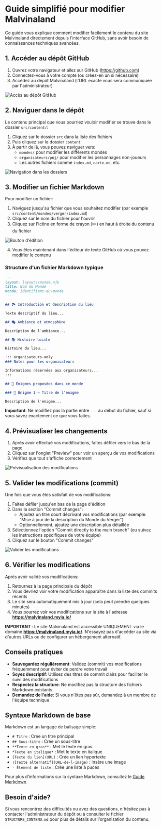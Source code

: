 # Guide simplifié pour modifier Malvinaland

Ce guide vous explique comment modifier facilement le contenu du site Malvinaland directement depuis l'interface GitHub, sans avoir besoin de connaissances techniques avancées.

## 1. Accéder au dépôt GitHub

1. Ouvrez votre navigateur et allez sur GitHub (https://github.com)
2. Connectez-vous à votre compte (ou créez-en un si nécessaire)
3. Accédez au dépôt Malvinaland (l'URL exacte vous sera communiquée par l'administrateur)

![Accès au dépôt GitHub](https://docs.github.com/assets/cb-25535/mw-1440/images/help/repository/repo-header.webp)

## 2. Naviguer dans le dépôt

Le contenu principal que vous pourriez vouloir modifier se trouve dans le dossier `src/content/`:

1. Cliquez sur le dossier `src` dans la liste des fichiers
2. Puis cliquez sur le dossier `content`
3. À partir de là, vous pouvez naviguer vers:
   - `mondes/` pour modifier les différents mondes
   - `organisateurs/pnj/` pour modifier les personnages non-joueurs
   - Les autres fichiers comme `index.md`, `carte.md`, etc.

![Navigation dans les dossiers](https://docs.github.com/assets/cb-19595/mw-1440/images/help/repository/navigate-code.webp)

## 3. Modifier un fichier Markdown

Pour modifier un fichier:

1. Naviguez jusqu'au fichier que vous souhaitez modifier (par exemple `src/content/mondes/verger/index.md`)
2. Cliquez sur le nom du fichier pour l'ouvrir
3. Cliquez sur l'icône en forme de crayon (✏️) en haut à droite du contenu du fichier

![Bouton d'édition](https://docs.github.com/assets/cb-118903/mw-1440/images/help/repository/edit-file-edit-button.webp)

4. Vous êtes maintenant dans l'éditeur de texte GitHub où vous pouvez modifier le contenu

### Structure d'un fichier Markdown typique

```markdown
---
layout: layouts/monde.njk
title: Nom du Monde
monde: identifiant-du-monde
---

## 🏞️ Introduction et description du lieu

Texte descriptif du lieu...

## 🎭 Ambiance et atmosphère

Description de l'ambiance...

## 📚 Histoire locale

Histoire du lieu...

::: organisateurs-only
### Notes pour les organisateurs

Informations réservées aux organisateurs...
:::

## 🧩 Énigmes proposées dans ce monde

### 🔐 Énigme 1 – Titre de l'énigme

Description de l'énigme...
```

**Important**: Ne modifiez pas la partie entre `---` au début du fichier, sauf si vous savez exactement ce que vous faites.

## 4. Prévisualiser les changements

1. Après avoir effectué vos modifications, faites défiler vers le bas de la page
2. Cliquez sur l'onglet "Preview" pour voir un aperçu de vos modifications
3. Vérifiez que tout s'affiche correctement

![Prévisualisation des modifications](https://docs.github.com/assets/cb-70869/mw-1440/images/help/repository/edit-readme-preview-changes.webp)

## 5. Valider les modifications (commit)

Une fois que vous êtes satisfait de vos modifications:

1. Faites défiler jusqu'en bas de la page d'édition
2. Dans la section "Commit changes":
   - Ajoutez un titre court décrivant vos modifications (par exemple: "Mise à jour de la description du Monde du Verger")
   - Optionnellement, ajoutez une description plus détaillée
3. Sélectionnez l'option "Commit directly to the main branch" (ou suivez les instructions spécifiques de votre équipe)
4. Cliquez sur le bouton "Commit changes"

![Valider les modifications](https://docs.github.com/assets/cb-87213/mw-1440/images/help/repository/choose-commit-branch.webp)

## 6. Vérifier les modifications

Après avoir validé vos modifications:

1. Retournez à la page principale du dépôt
2. Vous devriez voir votre modification apparaître dans la liste des commits récents
3. Le site sera automatiquement mis à jour (cela peut prendre quelques minutes)
4. Vous pourrez voir vos modifications sur le site à l'adresse **https://malvinaland.myia.io/**

**IMPORTANT** : Le site Malvinaland est accessible UNIQUEMENT via le domaine **https://malvinaland.myia.io/**. N'essayez pas d'accéder au site via d'autres URLs ou de configurer un hébergement alternatif.

## Conseils pratiques

- **Sauvegardez régulièrement**: Validez (commit) vos modifications fréquemment pour éviter de perdre votre travail
- **Soyez descriptif**: Utilisez des titres de commit clairs pour faciliter le suivi des modifications
- **Respectez la structure**: Ne modifiez pas la structure des fichiers Markdown existants
- **Demandez de l'aide**: Si vous n'êtes pas sûr, demandez à un membre de l'équipe technique

## Syntaxe Markdown de base

Markdown est un langage de balisage simple:

- `# Titre` : Crée un titre principal
- `## Sous-titre` : Crée un sous-titre
- `**Texte en gras**` : Met le texte en gras
- `*Texte en italique*` : Met le texte en italique
- `[Texte du lien](URL)` : Crée un lien hypertexte
- `![Texte alternatif](URL-de-l-image)` : Insère une image
- `- Élément de liste` : Crée une liste à puces

Pour plus d'informations sur la syntaxe Markdown, consultez le [Guide Markdown](https://www.markdownguide.org/basic-syntax/).

## Besoin d'aide?

Si vous rencontrez des difficultés ou avez des questions, n'hésitez pas à contacter l'administrateur du dépôt ou à consulter le fichier `STRUCTURE_CONTENU.md` pour plus de détails sur l'organisation du contenu.